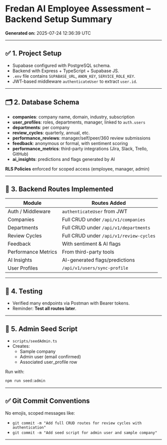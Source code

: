 # Fredan AI Employee Assessment – Backend Setup Summary

**Generated on:** 2025-07-24 12:36:39 UTC

---

## ✅ 1. Project Setup

- Supabase configured with PostgreSQL schema.
- Backend with Express + TypeScript + Supabase JS.
- `.env` file contains `SUPABASE_URL`, `ANON_KEY`, `SERVICE_ROLE_KEY`.
- JWT-based middleware `authenticateUser` to extract `user.id`.

---

## 🗂️ 2. Database Schema

- **companies**: company name, domain, industry, subscription
- **user_profiles**: roles, departments, manager, linked to `auth.users`
- **departments**: per company
- **review_cycles**: quarterly, annual, etc.
- **performance_reviews**: manager/self/peer/360 review submissions
- **feedback**: anonymous or formal, with sentiment scoring
- **performance_metrics**: third-party integrations (Jira, Slack, Trello, GitHub)
- **ai_insights**: predictions and flags generated by AI

**RLS Policies** enforced for scoped access (employee, manager, admin)

---

## 🧱 3. Backend Routes Implemented

| Module              | Routes Added                                       |
|---------------------|----------------------------------------------------|
| Auth / Middleware   | `authenticateUser` from JWT                        |
| Companies           | Full CRUD under `/api/v1/companies`                |
| Departments         | Full CRUD under `/api/v1/departments`              |
| Review Cycles       | Full CRUD under `/api/v1/review-cycles`            |
| Feedback            | With sentiment & AI flags                          |
| Performance Metrics | From third-party tools                             |
| AI Insights         | AI-generated flags/predictions                     |
| User Profiles       | `/api/v1/users/sync-profile`                       |

---

## 🧪 4. Testing

- Verified many endpoints via Postman with Bearer tokens.
- Reminder: **Test all routes later**.

---

## 🧰 5. Admin Seed Script

- `scripts/seedAdmin.ts`
- Creates:
  - Sample company
  - Admin user (email confirmed)
  - Associated user_profile row

Run with:
```bash
npm run seed:admin
```

---

## ✅ Git Commit Conventions

No emojis, scoped messages like:

- `git commit -m "Add full CRUD routes for review cycles with authentication"`
- `git commit -m "Add seed script for admin user and sample company"`

---